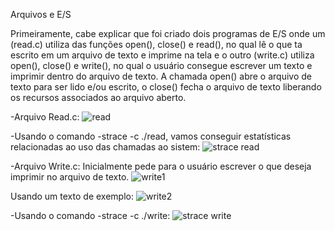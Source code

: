 
Arquivos e E/S



 Primeiramente, cabe explicar que foi criado dois programas de E/S onde um (read.c) utiliza das funções open(), close() e read(), no qual lê o que ta escrito em um arquivo de texto e imprime na tela e o outro (write.c) 
utiliza open(), close() e write(), no qual o usuário consegue escrever um texto e imprimir dentro do arquivo de texto. A chamada open() abre o arquivo de texto para ser lido e/ou escrito, o close() fecha o arquivo de texto
liberando os recursos associados ao arquivo aberto.

        
-Arquivo Read.c:
 ![read](https://github.com/user-attachments/assets/732edeac-cf66-443d-9775-a7f31a9c83ee)
 

-Usando o comando -strace -c ./read, vamos conseguir estatísticas relacionadas ao uso das chamadas ao sistem:
 ![strace read](https://github.com/user-attachments/assets/f5e4214f-0cd0-4b2f-b228-f4f0a0c37af1)


 -Arquivo Write.c: Inicialmente pede para o usuário escrever o que deseja imprimir no arquivo de texto.
 ![write1](https://github.com/user-attachments/assets/b12ed9d1-8cd5-47f0-adbf-555f0f6b16ec)


  Usando um texto de exemplo:
![write2](https://github.com/user-attachments/assets/0422deb9-7f7e-48a2-9c78-3ea60a74c904)


-Usando o comando -strace -c ./write:
![strace write](https://github.com/user-attachments/assets/d4ea01d3-0dd5-4bad-aca0-aeb5744b0254)





 

 

   
    


